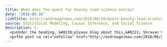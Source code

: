 ```yaml
---
title: When does the quest for beauty lead science astray?
date: '2018-06-20'
linkTitle: http://andrewgelman.com/2018/06/20/quest-beauty-lead-science-astray/
source: Statistical Modeling, Causal Inference, and Social Science
description: |-
  <p>Under the heading, &#8220;please blog about this,&#8221; Shravan Vasishth writes: This book by a theoretical physicist [Sabine Hossenfelder] is awesome. The book trailer is here. Some quotes from her blog: &#8220;theorists in the foundations of physics have been spectacularly unsuccessful with their predictions for more than 30 years now.&#8221; &#8220;Everyone is happily producing papers in [&#8230;]</p>
  <p>The post <a rel="nofollow" href="http://andrewgelman.com/2018/06/20/quest-beauty-lead
---
```

